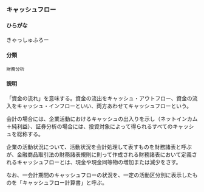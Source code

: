 <div style="display:none;">

## [あ行](securities-terms?id=あ行)
## [か行](securities-terms?id=か行)

</div>

### キャッシュフロー

#### ひらがな

きゃっしゅふろー

#### 分類

`財務分析`

#### 説明

「資金の流れ」を意味する。資金の流出をキャッシュ・アウトフロー、資金の流入をキャッシュ・インフローといい、両方あわせてキャッシュフローという。
会計の場合には、企業活動におけるキャッシュの出入りを示し（ネットインカム＋純利益）、証券分析の場合には、投資対象によって得られるすべてのキャッシュを総称する。
企業の活動状況について、活動状況を会計処理して表すものを財務諸表と呼ぶが、金融商品取引法の財務諸表規則に則って作成される財務諸表において定義されるキャッシュフローとは、現金や現金同等物の増加または減少をさす。
なお、一会計期間のキャッシュフローの状況を、一定の活動区分別に表示したものを「キャッシュフロー計算書」と呼ぶ。

<div style="display:none;">

## [さ行](securities-terms?id=さ行)
## [た行](securities-terms?id=た行)
## [な行](securities-terms?id=な行)
## [は行](securities-terms?id=は行)
## [ま行](securities-terms?id=ま行)
## [や行](securities-terms?id=や行)
## [ら行](securities-terms?id=ら行)
## [わ行](securities-terms?id=わ行)
## [英数字・記号](securities-terms?id=英数字・記号)

</div>

